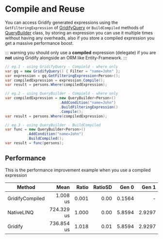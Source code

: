 # Compile and Reuse

You can access Gridify generated expressions using the `GetFilteringExpression` of [GridifyQuery](./gridifyQuery.md) or `BuildCompiled` methods of [QueryBuilder](./queryBuilder.md) class,
by storing an expression you can use it multiple times without having any overheads,
also if you store a compiled expression you get a massive performance boost.

::: warning
you should only use a **compiled** expression (delegate) if you are **not** using Gridify alongside an ORM like Entity-Framework.
:::

``` csharp
// eg.1 - using GridifyQuery - Compield - where only
var gq = new GridifyQuery() { Filter = "name=John" };
var expression = gq.GetFilteringExpression<Person>();
var compiledExpression = expression.Compile();
var result = persons.Where(compiledExpression);
```

``` csharp
// eg.2 - using QueryBuilder - Compield - where only
var compiledExpression = new QueryBuilder<Person>()
                         .AddCondition("name=John")
                         .BuildFilteringExpression()
                         .Compile();
var result = persons.Where(compiledExpression);
```

``` csharp
// eg.3 - using QueryBuilder - BuildCompiled
var func = new QueryBuilder<Person>()
          .AddCondition("name=John")
          .BuildCompiled();
var result = func(persons);

```

## Performance
This is the performance improvement example when you use a compiled expression

|          Method |         Mean | Ratio | RatioSD |    Gen 0 |   Gen 1 | Allocated |
|---------------- |-------------:|------:|--------:|---------:|--------:|----------:|
| GridifyCompiled |     1.008 us | 0.001 |    0.00 |  0.1564 |       - |     984 B  |
|      NativeLINQ |   724.329 us | 1.000 |    0.00 |  5.8594 |  2.9297 |   37,392 B |
|         Gridify |   736.854 us | 1.018 |    0.01 |  5.8594 |  2.9297 |   39,924 B |
